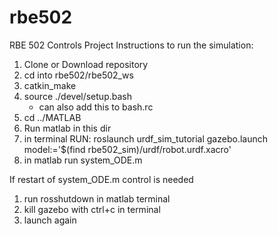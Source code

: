# rbe502
RBE 502 Controls Project
Instructions to run the simulation:
1. Clone or Download repository
2. cd into rbe502/rbe502_ws
3. catkin_make
4. source ./devel/setup.bash 
      - can also add this to bash.rc
5. cd ../MATLAB
6. Run matlab in this dir
7. in terminal RUN: roslaunch urdf_sim_tutorial gazebo.launch model:='$(find rbe502_sim)/urdf/robot.urdf.xacro'
8. in matlab run system_ODE.m

If restart of system_ODE.m control is needed
1. run rosshutdown in matlab terminal
2. kill gazebo with ctrl+c in terminal
3. launch again
